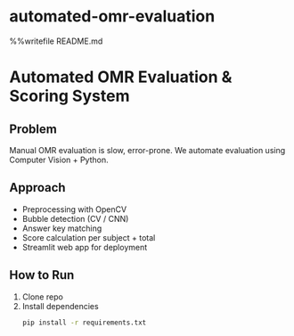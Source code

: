 # automated-omr-evaluation
%%writefile README.md
# Automated OMR Evaluation & Scoring System

## Problem
Manual OMR evaluation is slow, error-prone. We automate evaluation using Computer Vision + Python.

## Approach
- Preprocessing with OpenCV
- Bubble detection (CV / CNN)
- Answer key matching
- Score calculation per subject + total
- Streamlit web app for deployment

## How to Run
1. Clone repo
2. Install dependencies
   ```bash
   pip install -r requirements.txt
